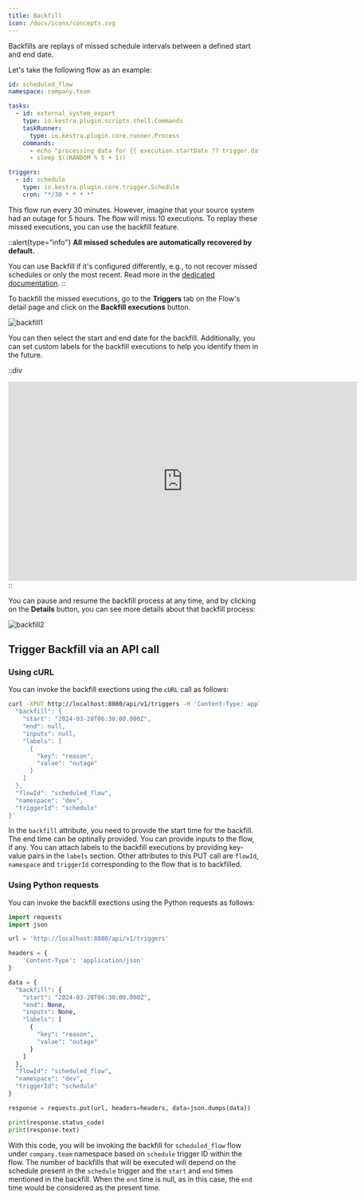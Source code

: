 ```yaml
---
title: Backfill
icon: /docs/icons/concepts.svg
---
```


Backfills are replays of missed schedule intervals between a defined start and end date.

Let's take the following flow as an example:

```yaml
id: scheduled_flow
namespace: company.team

tasks:
  - id: external_system_export
    type: io.kestra.plugin.scripts.shell.Commands
    taskRunner:
      type: io.kestra.plugin.core.runner.Process
    commands:
      - echo "processing data for {{ execution.startDate ?? trigger.date }}"
      - sleep $((RANDOM % 5 + 1))

triggers:
  - id: schedule
    type: io.kestra.plugin.core.trigger.Schedule
    cron: "*/30 * * * *"
```

This flow run every 30 minutes. However, imagine that your source system had an outage for 5 hours. The flow will miss 10 executions. To replay these missed executions, you can use the backfill feature.

::alert{type="info"}
**All missed schedules are automatically recovered by default.**

You can use Backfill if it's configured differently, e.g., to not recover missed schedules or only the most recent. Read more in the [dedicated documentation](../04.workflow-components/07.triggers/01.schedule-trigger.md#recover-missed-schedules).
::

To backfill the missed executions, go to the **Triggers** tab on the Flow's detail page and click on the **Backfill executions** button.

![backfill1](/docs/workflow-components/backfill1.png)

You can then select the start and end date for the backfill. Additionally, you can set custom labels for the backfill executions to help you identify them in the future.

::div
<iframe width="700" height="400" src="https://www.youtube.com/embed/iVTrBdYGbew?si=3GFA0TOZPhOIKc-Q" title="YouTube video player" frameborder="0" allow="accelerometer; autoplay; clipboard-write; encrypted-media; gyroscope; picture-in-picture; web-share" allowfullscreen></iframe>
::

You can pause and resume the backfill process at any time, and by clicking on the **Details** button, you can see more details about that backfill process:

![backfill2](/docs/workflow-components/backfill2.png)

## Trigger Backfill via an API call

### Using cURL

You can invoke the backfill exections using the `cURL` call as follows:

```sh
curl -XPUT http://localhost:8080/api/v1/triggers -H 'Content-Type: application/json' -d '{
  "backfill": {
    "start": "2024-03-28T06:30:00.000Z",
    "end": null,
    "inputs": null,
    "labels": [
      {
        "key": "reason",
        "value": "outage"
      }
    ]
  },
  "flowId": "scheduled_flow",
  "namespace": "dev",
  "triggerId": "schedule"
}'
```

In the `backfill` attribute, you need to provide the start time for the backfill. The end time can be optinally provided. You can provide inputs to the flow, if any. You can attach labels to the backfill executions by providing key-value pairs in the `labels` section. Other attributes to this PUT call are `flowId`, `namespace` and `triggerId` corresponding to the flow that is to backfilled.

### Using Python requests

You can invoke the backfill exections using the Python requests as follows:

```python
import requests
import json

url = 'http://localhost:8080/api/v1/triggers'

headers = {
    'Content-Type': 'application/json'
}

data = {
  "backfill": {
    "start": "2024-03-28T06:30:00.000Z",
    "end": None,
    "inputs": None,
    "labels": [
      {
        "key": "reason",
        "value": "outage"
      }
    ]
  },
  "flowId": "scheduled_flow",
  "namespace": "dev",
  "triggerId": "schedule"
}

response = requests.put(url, headers=headers, data=json.dumps(data))

print(response.status_code)
print(response.text)
```

With this code, you will be invoking the backfill for `scheduled_flow` flow under `company.team` namespace based on `schedule` trigger ID within the flow. The number of backfills that will be executed will depend on the schedule present in the `schedule` trigger and the `start` and `end` times mentioned in the backfill. When the `end` time is null, as in this case, the `end` time would be considered as the present time.
